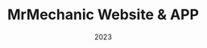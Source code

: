 ---
#preview
title: MrMechanic Website & APP
image: /img/works/mechanic/1.jpg
category: Web Developmment
date: 2023
website: https://themrmechanic.com/

#params
layout: "one"

#full details
introTitle: "MrMechanic Website & APP<span class=\"mil-thin\">Your One-Tap Fix for Everyday Needs </span>"
fullImage: /img/works/mechanic/1.jpg
details:
    - label: "Client:"
      value: "Apeal Client"

    - label: "Year:"
      value: "2023"

      

    - label: "Duration"
      value: "45 Days"
    - label: "Website"
      value: ""

description:
    enabled: 1
    title: "About"
    content: "
      <p>Mr Mechanic is a platform that's revolutionizing the world of online education, and we're proud to have played a key role in bringing their vision to life. At Prophecius Technologies, we were tasked with building a state-of-the-art learning management system that would enable students to access free and paid courses, book consultations with mentors and teachers, and much more.

Our team utilized cutting-edge technologies like Laravel, React, and Node.js to create a platform that's packed with features and functionality. From a robust wallet system to coupon support to mentor and coach consultations, Mozivol's platform offers everything that students and educators need to excel in the world of online learning.</p>
    "
description2:
    enabled: 1
    title: "Prophecius & Mr Mechanic"
    content: "
      <p>We're proud to have partnered with Mozivol to create a platform that's intuitive, easy to use, and packed with innovative features. Whether you're a student looking to expand your knowledge or an educator seeking to connect with learners around the world, Mozivol's platform is the perfect place to achieve your goals. And at Prophecius Technologies, we're committed to continuing to push the boundaries of what's possible in the world of web development, app development, and digital marketing.</p>
    "

gallery: 
    enabled: 1
    items:
        - image: /img/works/mechanic/2.jpg
          alt: "image"

        - image: /img/works/mechanic/3.jpg
          alt: "image"

        - image: /img/works/mechanic/4.jpg
          alt: "image"

        - image: /img/works/mechanic/5.jpg
          alt: "image"


gallery2: 
    enabled: 1
    items:
        - image: /img/works/com/8.jpeg
          alt: "image"

        - image: /img/works/mechanic/1.jpg
          alt: "image"
---